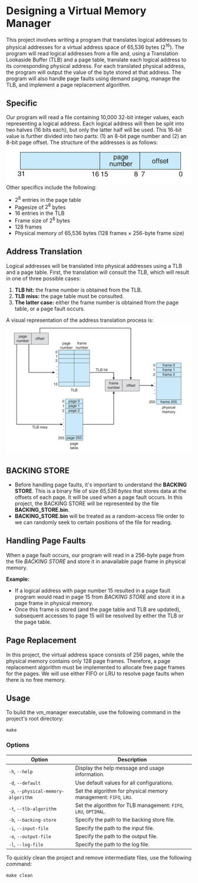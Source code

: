 # Designing a Virtual Memory Manager

This project involves writing a program that translates logical addresses to physical addresses for a virtual address space of 65,536 bytes ($2^{16}$). The program will read logical addresses from a file and, using a Translation Lookaside Buffer (TLB) and a page table, translate each logical address to its corresponding physical address. For each translated physical address, the program will output the value of the byte stored at that address. The program will also handle page faults using demand paging, manage the TLB, and implement a page replacement algorithm.


## Specific 
Our program will read a file containing 10,000 32-bit integer values, each representing a logical address. Each logical address will then be split into two halves (16 bits each), but only the latter half will be used. This 16-bit value is further divided into two parts: (1) an 8-bit page number and (2) an 8-bit page offset. The structure of the addresses is as follows:
![image](images/input_address.png)
 Other specifics include the following:
*  $2^8$ entries in the page table
*  Pagesize of $2^8$ bytes
*  16 entries in the TLB
*  Frame size of $2^8$ bytes
*  128 frames
*  Physical memory of 65,536 bytes (128 frames × 256-byte frame size)
## Address Translation
Logical addresses will be translated into physical addresses using a TLB and a page table. First, the translation will consult the TLB, which will result in one of three possible cases:
1. **TLB hit:** the frame number is obtained from the TLB.
2. **TLB miss:** the page table must be consulted. 
3. **The latter case:** either the frame number is obtained from the page table, or a page fault occurs.

A visual representation of the address translation process is: 
![image](images/address-translation_process.png)
## BACKING STORE
*  Before handling page faults, it's important to understand the **BACKING STORE**. This is a binary file of size *65,536 bytes* that stores data at the offsets of each page. It will be used when a page fault occurs. In this project, the BACKING STORE will be represented by the file **BACKING_STORE.bin**. 
*  **BACKING_STORE.bin** will be treated as a random-access file order to we can randomly seek to certain positions of the file for reading.


## Handling Page Faults
When a page fault occurs, our program will read in a 256-byte page from the file *BACKING STORE* and store it in anavailable page frame in physical memory.

**Example:**
*  If a logical address with page number 15 resulted in a page fault program would read in page 15 from *BACKING STORE* and store it in a page frame in physical memory.
*  Once this frame is stored (and the page table and TLB are updated), subsequent accesses to page 15 will be resolved by either the TLB or the page table.

## Page Replacement
In this project, the virtual address space consists of 256 pages, while the physical memory contains only 128 page frames. Therefore, a page replacement algorithm must be implemented to allocate free page frames for the pages. 
We will use either FIFO or LRU to resolve page faults when there is no free memory.

## Usage

To build the vm_manager executable, use the following command in the project's root directory:
```
make 
```

### Options

| Option                              | Description                                                      |
| ----------------------------------- | ---------------------------------------------------------------- |
| `-h`, `--help`                      | Display the help message and usage information.                  |
| `-d`, `--default`                   | Use default values for all configurations.                       |
| `-p`, `--physical-memory-algorithm` | Set the algorithm for physical memory management: `FIFO`, `LRU`. |
| `-t`, `--tlb-algorithm`             | Set the algorithm for TLB management: `FIFO`, `LRU`, `OPTIMAL`.  |
| `-b`, `--backing-store`             | Specify the path to the backing store file.                      |
| `-i`, `--input-file`                | Specify the path to the input file.                              |
| `-o`, `--output-file`               | Specify the path to the output file.                             |
| `-l`, `--log-file`                  | Specify the path to the log file.                                |



To quickly clean the project and remove intermediate files, use the following command:
```
make clean
```